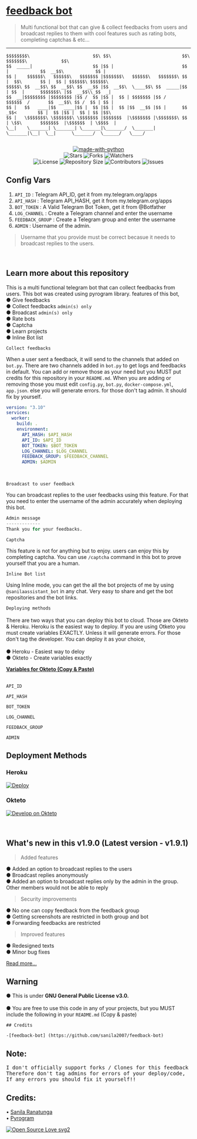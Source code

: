 
<h1 align= left><a href="https://t.me/sanilaassistant_bot">feedback bot</a> </h1>

> Multi functional bot that can give & collect feedbacks from users and broadcast replies to them with cool features such as rating bots, completing captchas & etc...

----
```
$$$$$$$$\                        $$\ $$\                           $$\             $$$$$$$\             $$\     
$$  _____|                       $$ |$$ |                          $$ |            $$  __$$\            $$ |    
$$ |    $$$$$$\   $$$$$$\   $$$$$$$ |$$$$$$$\   $$$$$$\   $$$$$$$\ $$ |  $$\       $$ |  $$ | $$$$$$\ $$$$$$\   
$$$$$\ $$  __$$\ $$  __$$\ $$  __$$ |$$  __$$\  \____$$\ $$  _____|$$ | $$  |      $$$$$$$\ |$$  __$$\\_$$  _|  
$$  __|$$$$$$$$ |$$$$$$$$ |$$ /  $$ |$$ |  $$ | $$$$$$$ |$$ /      $$$$$$  /       $$  __$$\ $$ /  $$ | $$ |    
$$ |   $$   ____|$$   ____|$$ |  $$ |$$ |  $$ |$$  __$$ |$$ |      $$  _$$<        $$ |  $$ |$$ |  $$ | $$ |$$\ 
$$ |   \$$$$$$$\ \$$$$$$$\ \$$$$$$$ |$$$$$$$  |\$$$$$$$ |\$$$$$$$\ $$ | \$$\       $$$$$$$  |\$$$$$$  | \$$$$  |
\__|    \_______| \_______| \_______|\_______/  \_______| \_______|\__|  \__|      \_______/  \______/   \____/
                                                                                              
```



<p align="center">
<a href="https://python.org"><img src="http://forthebadge.com/images/badges/made-with-python.svg" alt="made-with-python"></a>
<br>
    <img src="https://img.shields.io/github/stars/sanila2007/Sanila-Assistant-Bot?style=for-the-badge" alt="Stars">
    <img src="https://img.shields.io/github/forks/sanila2007/Sanila-Assistant-Bot?style=for-the-badge" alt="Forks">
    <img src="https://img.shields.io/github/watchers/sanila2007/Sanila-Assistant-Bot?style=for-the-badge" alt="Watchers"> 
<br>
    <img src="https://img.shields.io/github/license/sanila2007/Sanila-Assistant-Bot?style=for-the-badge" alt="License">
    <img src="https://img.shields.io/github/repo-size/sanila2007/Sanila-Assistant-Bot?style=for-the-badge" alt="Repository Size">
    <img src="https://img.shields.io/github/contributors/sanila2007/Sanila-Assistant-Bot?style=for-the-badge" alt="Contributors">
    <img src="https://img.shields.io/github/issues/sanila2007/Sanila-Assistant-Bot?style=for-the-badge" alt="Issues">
</p>  


## Config Vars
1. `API_ID` : Telegram API_ID, get it from my.telegram.org/apps
2. `API_HASH` : Telegram API_HASH, get it from my.telegram.org/apps
3. `BOT_TOKEN` : A Valid Telegram Bot Token, get it from @Botfather
4. `LOG_CHANNEL` : Create a Telegram channel and enter the username 
5. `FEEDBACK_GROUP` : Create a Telegram group and enter the username
6. `ADMIN` : Username of the admin.
> Username that you provide must be correct becasue it needs to broadcast replies to the users.
<br>

## Learn more about this repository

This is a multi functional telegram bot that can collect feedbacks from users. This bot was created using pyrogram library.
features of this bot,<br>
       ● Give feedbacks<br>
       ● Collect feedbacks `admin(s) only`<br>
       ● Broadcast `admin(s) only`<br>
       ● Rate bots <br>
       ● Captcha<br>
       ● Learn projects<br>
       ● Inline Bot list<br>
       
`Collect feedbacks`<br>

When a user sent a feedback, it will send to the channels that added on `bot.py`. There are two channels added in `bot.py` to get 
logs and feedbacks in default. You can add or remove those as your need but you MUST put credits for this repository in your `README.md`. When you are adding or removing those you must edit `config.py`, `bot.py`, `docker-compose.yml`, `app.json`. else you will generate errors. for those don't tag admin. It should fix by yourself.<br>
```yml
version: "3.10"
services:
  worker:
    build: .
    environment:
      API_HASH: $API_HASH
      API_ID: $API_ID
      BOT_TOKEN: $BOT_TOKEN
      LOG_CHANNEL: $LOG_CHANNEL
      FEEDBACK_GROUP: $FEEDBACK_CHANNEL
      ADMIN: $ADMIN
```
<br>

`Broadcast to user feedback`

You can broadcast replies to the user feedbacks using this feature. For that you need to enter the username of the admin accurately when deploying this bot.<br>

```python
Admin message
-------------
Thank you for your feedbacks.
```

`Captcha`

This feature is not for anything but to enjoy. users can enjoy this by completing captcha. You can use `/captcha` command in this bot to prove yourself that you are a human. 

`Inline Bot list`

Using Inline mode, you can get the all the bot projects of me by using ```@sanilaassistant_bot``` in any chat. Very easy to share and get the bot repositories and the bot links.

`Deploying methods` <br><br>
There are two ways that you can deploy this bot to cloud. Those are Okteto & Heroku. Heroku is the easiest way to deploy. If you are using Otketo you must create variables EXACTLY. Unless it will generate errors. For those don't tag the developer. You can deploy it as your choice,<br><br>
● Heroku - Easiest way to deloy<br>
● Okteto - Create variables exactly<br>

<u><b>Variables for Okteto (Copy & Paste)</b></u><br><br>
```
API_ID
``` 
```
API_HASH
```
```
BOT_TOKEN
``` 
```
LOG_CHANNEL
```
```
FEEDBACK_GROUP
``` 
```
ADMIN
```
  
## Deployment Methods

### Heroku

[![Deploy](https://www.herokucdn.com/deploy/button.svg)](https://heroku.com/deploy?template=https://github.com/Lullaby330/fdckbt/)
   
### Okteto

[![Develop on Okteto](https://okteto.com/develop-okteto.svg)](https://cloud.okteto.com)
     
<br>

## What's new in this v1.9.0 (Latest version - v1.9.1)

> Added features

● Added an option to broadcast replies to the users<br>
● Broadcast replies anonymously<br>
● Added an option to broadcast replies only by the admin in the group. Other members would not be able to reply<br>

> Security improvements

● No one can copy feedback from the feedback group<br>
● Getting screenshots are restricted in both group and bot<br>
● Forwarding feedbacks are restricted<br>

> Improved features

● Redesigned texts<br>
● Minor bug fixes<br>

<a href="https://github.com/sanila2007/feedback-bot/releases">Read more...</a>

  
   
## Warning
 ● This is under <b>GNU General Public License v3.0.</b><br><br>
 ● You are free to use this code in any of your projects, but you MUST include the following in your `README.md` (Copy & paste)<br>

```
## Credits
 
-[feedback-bot] (https://github.com/sanila2007/feedback-bot)

```

## Note: <br>

<pre>I don't officially support forks / Clones for this feedback bot,
Therefore don't tag admins for errors of your deploy/code, 
If any errors you should fix it yourself!!</pre>


## Credits: <br>
 • <a href="https://github.com/sanila2007">Sanila Ranatunga</a> <br>
 • <a href="https://github.com/pyrogram/pyrogram">Pyrogram</a> 
  
[![Open Source Love svg2](https://badges.frapsoft.com/os/v2/open-source.svg?v=103)](https://github.com/sanila2007/feedback-bot)   
